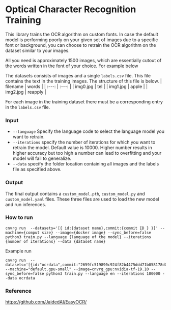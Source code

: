 # Optical Character Recognition Training

This library trains the OCR algorithm on custom fonts. In case the default model is performing poorly on your given set of images due to a specific font or background, you can choose to retrain the OCR algorithm on the dataset similar to your images.

All you need is approximately 1500 images, which are essentially cutout of the words written in the font of your choice. For example below

The datasets consists of images and a single `labels.csv` file. This file contains the text in the training images. The structure of this file is below.
| filename | words |
| :---:   | :---:   |
| img0.jpg | tel |
| img1.jpg | apple |
| img2.jpg | reapply |


For each image in the training dataset there must be a corresponding entry in the `labels.csv` file.

### Input
- `--language` Specify the language code to select the language model you want to retrain.
- `--iterations` specify the number of iterations for which you want to retrain the model. Default value is 10000. Higher number results in higher accuracy but too high a number can lead to overfitting and your model will fail to generalize.
- `--data` specify the folder location containing all images and the labels file as specified above.
  
### Output
The final output contains a `custom_model.pth`, `custom_model.py` and `custom_model.yaml` files. These three files are used to load the new model and run inferences.

### How to run

```
cnvrg run  --datasets='[{ id:{dataset name},commit:{commit ID } }]' --machine={comput size} --image={docker image} --sync_before=false python3 train.py --language {language of the model} --iterations {number of iterations} --data {dataset name}
```
Example run

```
cnvrg run  --datasets='[{id:"ocrdata",commit:"2659fc519890c924f82b4475ddd71b058178d02b"}]' --machine="default.gpu-small" --image=cnvrg_gpu:nvidia-tf-19.10 --sync_before=false python3 train.py --language en --iterations 100000 --data ocrdata

```

### Reference
https://github.com/JaidedAI/EasyOCR/